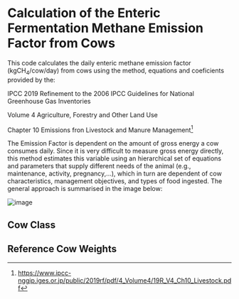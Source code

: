 # Calculation of the Enteric Fermentation Methane Emission Factor from Cows

This code calculates the daily enteric methane emission factor (kgCH<sub>4</sub>/cow/day) from cows using the method, equations and coeficients provided by the:

IPCC 2019 Refinement to the 2006 IPCC Guidelines for National Greenhouse Gas Inventories

Volume 4 Agriculture, Forestry and Other Land Use

Chapter 10 Emissions fron Livestock and Manure Management[^1]

[^1]: https://www.ipcc-nggip.iges.or.jp/public/2019rf/pdf/4_Volume4/19R_V4_Ch10_Livestock.pdf

The Emission Factor is dependent on the amount of gross energy a cow consumes daily. Since it is very difficult to measure gross energy directly, this method estimates this variable using an hierarchical set of equations and parameters that supply different needs of the animal (e.g., maintenance, activity, pregnancy,...), which in turn are dependent of cow characteristics, management objectives, and types of food ingested. 
The general approach is summarised in the image below:

![image](https://github.com/PauloCanaveira/project/assets/145756932/6e46c100-172a-4d42-95f0-b5c4274c57b1)

## Cow Class

## Reference Cow Weights
